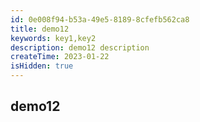 ```yaml
---
id: 0e008f94-b53a-49e5-8189-8cfefb562ca8
title: demo12
keywords: key1,key2
description: demo12 description
createTime: 2023-01-22
isHidden: true
---
```


## demo12

